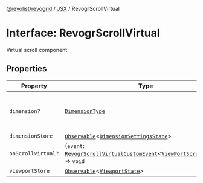 [@revolist/revogrid](README.md) / [JSX](Namespace.JSX.md) / RevogrScrollVirtual

# Interface: RevogrScrollVirtual

Virtual scroll component

## Properties

| Property | Type | Description | Defined in |
| ------ | ------ | ------ | ------ |
| `dimension?` | [`DimensionType`](TypeAlias.DimensionType.md) | Scroll dimension (`X` - `rgCol` or `Y` - `rgRow`) | [src/components.d.ts:2165](https://github.com/revolist/revogrid/blob/52c8861ed92574ba1d5817b32afec294ddb1f986/src/components.d.ts#L2165) |
| `dimensionStore` | [`Observable`](TypeAlias.Observable.md)\<[`DimensionSettingsState`](Interface.DimensionSettingsState.md)\> | Dimensions | [src/components.d.ts:2169](https://github.com/revolist/revogrid/blob/52c8861ed92574ba1d5817b32afec294ddb1f986/src/components.d.ts#L2169) |
| `onScrollvirtual?` | (`event`: [`RevogrScrollVirtualCustomEvent`](Interface.RevogrScrollVirtualCustomEvent.md)\<[`ViewPortScrollEvent`](TypeAlias.ViewPortScrollEvent.md)\>) => `void` | Scroll event | [src/components.d.ts:2173](https://github.com/revolist/revogrid/blob/52c8861ed92574ba1d5817b32afec294ddb1f986/src/components.d.ts#L2173) |
| `viewportStore` | [`Observable`](TypeAlias.Observable.md)\<[`ViewportState`](Interface.ViewportState.md)\> | Viewport | [src/components.d.ts:2177](https://github.com/revolist/revogrid/blob/52c8861ed92574ba1d5817b32afec294ddb1f986/src/components.d.ts#L2177) |
